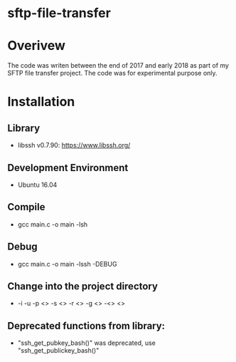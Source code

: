 # sftp-file-transfer

# Overivew
The code was writen between the end of 2017 and early 2018 as part of my SFTP file transfer project. The code was for experimental purpose only. 
 
# Installation

## Library 
- libssh v0.7.90: https://www.libssh.org/

## Development Environment
- Ubuntu 16.04

## Compile 
- gcc main.c -o main -lsh

## Debug
- gcc main.c -o main -lssh -DEBUG

## Change into the project directory
- -i <ip> -u <ubuntu> -p <> -s <> -r <> -g <> -<>  <>

## Deprecated functions from library:
- "ssh_get_pubkey_bash()" was deprecated, use "ssh_get_publickey_bash()"




